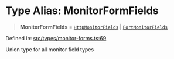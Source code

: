 # Type Alias: MonitorFormFields

> **MonitorFormFields** = [`HttpMonitorFields`](../interfaces/HttpMonitorFields.md) \| [`PortMonitorFields`](../interfaces/PortMonitorFields.md)

Defined in: [src/types/monitor-forms.ts:69](https://github.com/Nick2bad4u/Uptime-Watcher/blob/dca5483e793478722cd3e6e125cafcec5fc771f0/src/types/monitor-forms.ts#L69)

Union type for all monitor field types
